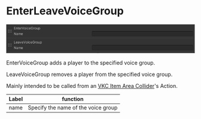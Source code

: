 # EnterLeaveVoiceGroup

![EnterLeaveVoiceGroup](img/EnterLeaveVoiceGroup.jpg)

EnterVoiceGroup adds a player to the specified voice group.

LeaveVoiceGroup removes a player from the specified voice group.

Mainly intended to be called from an [VKC Item Area Collider](../../VKCComponents/VKCItemAreaCollider.md)'s Action.

|  Label |  function  |
| ----   | ---- |
| name | Specify the name of the voice group |
